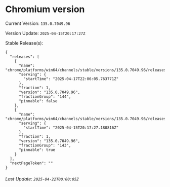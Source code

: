 # Chromium version

Current Version: `135.0.7049.96`

Version Update: `2025-04-15T20:17:27Z`

Stable Release(s):
```
{
  "releases": [
    {
      "name": "chrome/platforms/win64/channels/stable/versions/135.0.7049.96/releases/1744927565",
      "serving": {
        "startTime": "2025-04-17T22:06:05.763771Z"
      },
      "fraction": 1,
      "version": "135.0.7049.96",
      "fractionGroup": "144",
      "pinnable": false
    },
    {
      "name": "chrome/platforms/win64/channels/stable/versions/135.0.7049.96/releases/1744748247",
      "serving": {
        "startTime": "2025-04-15T20:17:27.180816Z"
      },
      "fraction": 1,
      "version": "135.0.7049.96",
      "fractionGroup": "143",
      "pinnable": true
    }
  ],
  "nextPageToken": ""
}
```

###### Last Update: `2025-04-22T00:00:05Z`
        